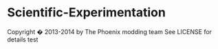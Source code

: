 Scientific-Experimentation
==========================
Copyright � 2013-2014 by The Phoenix modding team
See LICENSE for details
test
